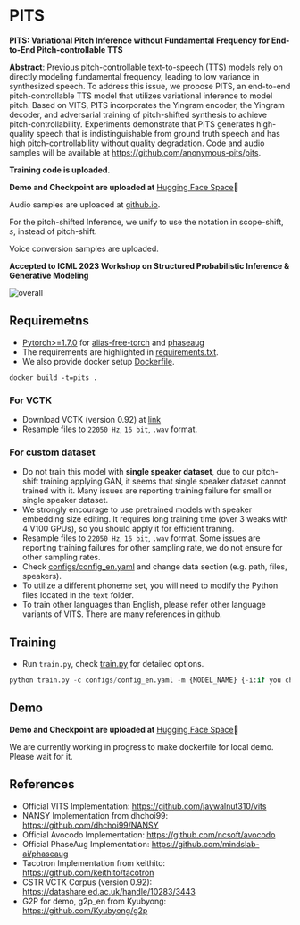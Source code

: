 # PITS
**PITS: Variational Pitch Inference without Fundamental Frequency for End-to-End Pitch-controllable TTS**

**Abstract**: Previous pitch-controllable text-to-speech (TTS) models rely on directly modeling fundamental frequency, leading to low variance in synthesized speech. To address this issue, we propose PITS, an end-to-end pitch-controllable TTS model that utilizes variational inference to model pitch. Based on VITS, PITS incorporates the Yingram encoder, the Yingram decoder, and adversarial training of pitch-shifted synthesis to achieve pitch-controllability. Experiments demonstrate that PITS generates high-quality speech that is indistinguishable from ground truth speech and has high pitch-controllability without quality degradation. Code and audio samples will be available at https://github.com/anonymous-pits/pits.

**Training code is uploaded.**

**Demo and Checkpoint are uploaded at** [Hugging Face Space](https://huggingface.co/spaces/anonymous-pits/pits)🤗

Audio samples are uploaded at [github.io](https://anonymous-pits.github.io/pits/).

For the pitch-shifted Inference, we unify to use the notation in scope-shift, *s*, instead of pitch-shift.

Voice conversion samples are uploaded.

**Accepted to ICML 2023 Workshop on Structured Probabilistic Inference & Generative Modeling**

![overall](asset/overall.png) 


## Requiremetns
- [Pytorch>=1.7.0](https://pytorch.org/) for [alias-free-torch](https://github.com/junjun3518/alias-free-torch) and [phaseaug](https://github.com/mindslab-ai/phaseaug)
- The requirements are highlighted in [requirements.txt](./requirements.txt).
- We also provide docker setup [Dockerfile](./Dockerfile).
```
docker build -t=pits .
```

### For VCTK
- Download VCTK (version 0.92) at [link](https://datashare.ed.ac.uk/handle/10283/3443)
- Resample files to `22050 Hz`, `16 bit`, `.wav` format.

### For custom dataset
- Do not train this model with **single speaker dataset**, due to our pitch-shift training applying GAN, it seems that single speaker dataset cannot trained with it. Many issues are reporting training failure for small or single speaker dataset.
- We strongly encourage to use pretrained models with speaker embedding size editing. It requires long training time (over 3 weaks with 4 V100 GPUs), so you should apply it for efficient traning.
- Resample files to `22050 Hz`, `16 bit`, `.wav` format. Some issues are reporting training failures for other sampling rate, we do not ensure for other sampling rates.
- Check [configs/config\_en.yaml](configs/config_en.yaml) and change data section (e.g. path, files, speakers).
- To utilize a different phoneme set, you will need to modify the Python files located in the `text` folder.
- To train other languages than English, please refer other language variants of VITS. There are many references in github.

## Training
- Run `train.py`, check [train.py](train.py) for detailed options.
```python 
python train.py -c configs/config_en.yaml -m {MODEL_NAME} {-i:if you change yingram setup or etc}
```

## Demo
**Demo and Checkpoint are uploaded at** [Hugging Face Space](https://huggingface.co/spaces/anonymous-pits/pits)🤗

We are currently working in progress to make dockerfile for local demo. Please wait for it.

## References
- Official VITS Implementation: https://github.com/jaywalnut310/vits
- NANSY Implementation from dhchoi99: https://github.com/dhchoi99/NANSY
- Official Avocodo Implementation: https://github.com/ncsoft/avocodo
- Official PhaseAug Implementation: https://github.com/mindslab-ai/phaseaug
- Tacotron Implementation from keithito: https://github.com/keithito/tacotron
- CSTR VCTK Corpus (version 0.92): https://datashare.ed.ac.uk/handle/10283/3443
- G2P for demo, g2p\_en from Kyubyong: https://github.com/Kyubyong/g2p

